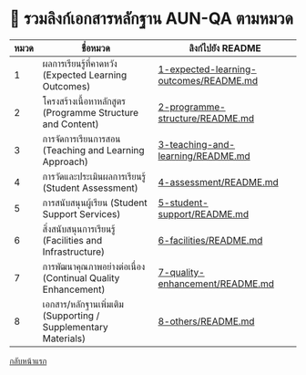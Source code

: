 # 🔗 รวมลิงก์เอกสารหลักฐาน AUN-QA ตามหมวด

| หมวด | ชื่อหมวด | ลิงก์ไปยัง README |
|------|-----------|--------------------|
| 1 | ผลการเรียนรู้ที่คาดหวัง (Expected Learning Outcomes) | [1-expected-learning-outcomes/README.md](1-expected-learning-outcomes/README.md) |
| 2 | โครงสร้างเนื้อหาหลักสูตร (Programme Structure and Content) | [2-programme-structure/README.md](2-programme-structure/README.md) |
| 3 | การจัดการเรียนการสอน (Teaching and Learning Approach) | [3-teaching-and-learning/README.md](3-teaching-and-learning/README.md) |
| 4 | การวัดและประเมินผลการเรียนรู้ (Student Assessment) | [4-assessment/README.md](4-assessment/README.md) |
| 5 | การสนับสนุนผู้เรียน (Student Support Services) | [5-student-support/README.md](5-student-support/README.md) |
| 6 | สิ่งสนับสนุนการเรียนรู้ (Facilities and Infrastructure) | [6-facilities/README.md](6-facilities/README.md) |
| 7 | การพัฒนาคุณภาพอย่างต่อเนื่อง (Continual Quality Enhancement) | [7-quality-enhancement/README.md](7-quality-enhancement/README.md) |
| 8 | เอกสาร/หลักฐานเพิ่มเติม (Supporting / Supplementary Materials) | [8-others/README.md](8-others/README.md) |

[กลับหน้าแรก](https://github.com/CPE-RMUTL/.github/blob/main/profile/README.md)

